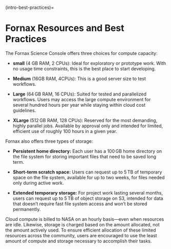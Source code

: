 (intro-best-practices)=
# Fornax Resources and Best Practices

The Fornax Science Console offers three choices for compute capacity:

- **small** (4 GB RAM, 2 CPUs): Ideal for exploratory or prototype work. With no usage time constraints, this is the best place to start developing.

- **Medium** (16GB RAM, 4CPUs): This is a good server size to test workflows.

- **Large** (64 GB RAM, 16 CPUs): Suited for tested and parallelized workflows. Users may access the large compute environment for several hundred hours per year while staying within cloud cost guidelines.

- **XLarge** (512 GB RAM, 128 CPUs): Reserved for the most demanding, highly parallel jobs. Available by approval only and intended for limited, efficient use of roughly 100 hours in a given year.

Fornax also offers three types of storage:

- **Persistent home directory:** Each user has a 100 GB home directory on the file system for storing important files that need to be saved long term.

- **Short-term scratch space:** Users can request up to 5 TB of temporary space on the file system, available for up to two weeks, for files needed only during active work.

- **Extended temporary storage:** For project work lasting several months, users can request up to 5 TB of object storage on S3, intended for data that doesn’t require fast file system access and won’t be stored permanently.

Cloud compute is billed to NASA on an hourly basis—even when resources are idle. Likewise, storage is charged based on the amount allocated, not the amount actively used. To ensure efficient allocation of these limited resources across the community, users are encouraged to use the least amount of compute and storage necessary to accomplish their tasks.
